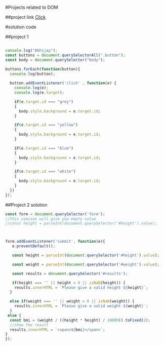 #Projects related to DOM

##project link 
[Click](https://stackblitz.com/edit/stackblitz-starters-dj4cctvf?description=HTML/CSS/JS%20Starter&file=1-colorchanger%2Fscript.js,1-colorchanger%2Findex.html,1-colorchanger%2Fstyle.css&terminalHeight=10&title=Static%20Starter)

#solution code

##project 1

``` javascript

console.log("Abhijay");
const buttons = document.querySelectorAll(".button");
const body = document.querySelector("body");

buttons.forEach(function(button){
  console.log(button);
  
  button.addEventListener('click' , function(e) {
    console.log(e);
    console.log(e.target);

    if(e.target.id === "grey")
    {
      body.style.background = e.target.id;
    }

    if(e.target.id === "yellow")
    {
      body.style.background = e.target.id;
    }

    if(e.target.id === "blue")
    {
      body.style.background = e.target.id;
    }

    if(e.target.id === "white")
    {
      body.style.background = e.target.id;
    }
  })
});


```

##Project 2 solution

```javascript
const form = document.querySelector('form');
//this usecase will give you empty value
//const height = parseInt(document.querySelector('#height').value);



form.addEventListener('submit', function(e){
   e.preventDefault();

   const height = parseInt(document.querySelector('#height').value);

   const weight = parseInt(document.querySelector('#weight').value);

   const results = document.querySelector('#results');

   if(height === '' || height < 0 || isNaN(height)) {
    results.innerHTML = `Please give a valid height ${height}`;
  }

  else if(weight === '' || weight < 0 || isNaN(weight)) {
    results.innerHTML = `Please give a valid weight ${weight}`;
  }
 else {
  const bmi = (weight / ((height * height) / 10000)).toFixed(2);
  //show the result
  results.innerHTML = `<span>${bmi}</span>`;
}
});

```
